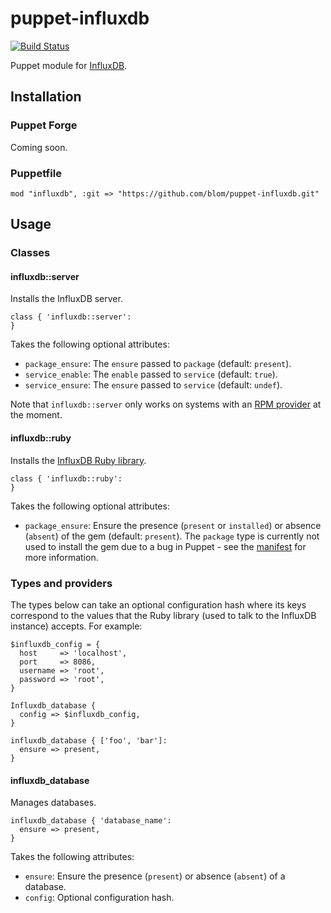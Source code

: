 puppet-influxdb
===============

[![Build Status](https://travis-ci.org/blom/puppet-influxdb.png)](https://travis-ci.org/blom/puppet-influxdb)

Puppet module for [InfluxDB][1].

Installation
------------

### Puppet Forge

Coming soon.

### Puppetfile

    mod "influxdb", :git => "https://github.com/blom/puppet-influxdb.git"

Usage
-----

### Classes

#### influxdb::server

Installs the InfluxDB server.

    class { 'influxdb::server':
    }

Takes the following optional attributes:

* `package_ensure`: The `ensure` passed to `package` (default: `present`).
* `service_enable`: The `enable` passed to `service` (default: `true`).
* `service_ensure`: The `ensure` passed to `service` (default: `undef`).

Note that `influxdb::server` only works on systems with an [RPM provider][2] at
the moment.

#### influxdb::ruby

Installs the [InfluxDB Ruby library][3].

    class { 'influxdb::ruby':
    }

Takes the following optional attributes:

* `package_ensure`: Ensure the presence (`present` or `installed`) or absence
  (`absent`) of the gem (default: `present`). The `package` type is currently
  not used to install the gem due to a bug in Puppet - see the [manifest][4]
  for more information.

### Types and providers

The types below can take an optional configuration hash where its keys
correspond to the values that the Ruby library (used to talk to the InfluxDB
instance) accepts. For example:

    $influxdb_config = {
      host     => 'localhost',
      port     => 8086,
      username => 'root',
      password => 'root',
    }

    Influxdb_database {
      config => $influxdb_config,
    }

    influxdb_database { ['foo', 'bar']:
      ensure => present,
    }

#### influxdb_database

Manages databases.

    influxdb_database { 'database_name':
      ensure => present,
    }

Takes the following attributes:

* `ensure`: Ensure the presence (`present`) or absence (`absent`) of a database.
* `config`: Optional configuration hash.

[1]: http://influxdb.org/
[2]: http://docs.puppetlabs.com/references/latest/type.html#package-provider-rpm
[3]: https://github.com/influxdb/influxdb-ruby
[4]: https://github.com/blom/puppet-influxdb/blob/master/manifests/ruby.pp
